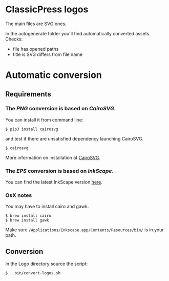 # ClassicPress logos

The main files are SVG ones.

In the autogenerate folder you'll find automatically converted assets.
Checks:
- file has opened paths
- title is SVG differs from file name

# Automatic conversion
## Requirements
### The *PNG* conversion is based on *CairoSVG*.
You can install it from command line:
```
$ pip3 install cairosvg
```
and test if there are unsatisfied dependency launching CairoSVG.
```
$ cairosvg
```
More information on installation at [CairoSVG](https://cairosvg.org/documentation/).

### The *EPS* conversion is based on *InkScape*.
You can find the latest InkScape version [here](https://inkscape.org/it/).

### OsX notes
You may have to install cairo and gawk.
```
$ brew install cairo
$ brew install gawk
```
Make sure `/Applications/Inkscape.app/Contents/Resources/bin/` is in your path.

## Conversion
In the Logo directory source the script:
```
$ . bin/convert-logos.sh
```
